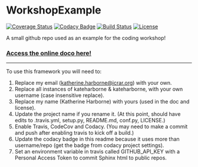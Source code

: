 # WorkshopExample

[![Coverage Status](https://codecov.io/gh/kateharborne/WorkshopExample/branch/master/graph/badge.svg)](https://codecov.io/gh/kateharborne/WorkshopExample)
[![Codacy Badge](https://api.codacy.com/project/badge/Grade/ea7ca374a79c4321952715a228a454f0)](https://www.codacy.com/app/kateharborne/WorkshopExample?utm_source=github.com&amp;utm_medium=referral&amp;utm_content=kateharborne/WorkshopExample&amp;utm_campaign=Badge_Grade)
[![Build Status](https://img.shields.io/travis/kateharborne/WorkshopExample.svg)](https://travis-ci.org/kateharborne/WorkshopExample)
[![License](http://img.shields.io/badge/license-MIT-blue.svg?style=flat)](https://github.com/kateharborne/blob/master/LICENSE)

A small github repo used as an example for the coding workshop!

### [Access the online doco here!](http://kateharborne.github.io/WorkshopExample)

-----------

To use this framework you will need to:


1. Replace my email (katherine.harborne@icrar.org) with your own.
2. Replace all instances of kateharborne & kateharborne, with your own username (case insensitive replace).
3. Replace my name (Katherine Harborne) with yours (used in the doc and license).
3. Update the project name if you rename it. (At this point, should have edits to .travis.yml, setup.py, README.md, conf.py, LICENSE.)
4. Enable Travis, CodeCov and Codacy. (You may need to make a commit and push after enabling travis to kick off a build.)
5. Update the codacy badge in this readme because it uses more than username/repo (get the badge from codacy project settings).
6. Set an environment variable in travis called GITHUB_API_KEY with a Personal Access Token to commit Sphinx html to public repos.